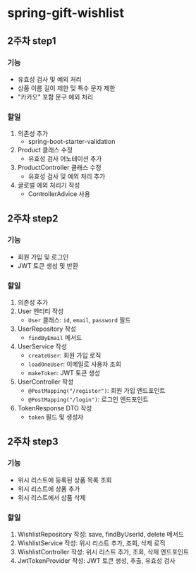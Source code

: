 # spring-gift-wishlist

## 2주차 step1

### 기능
- 유효성 검사 및 예외 처리
- 상품 이름 길이 제한 및 특수 문자 제한
- "카카오" 포함 문구 예외 처리

### 할일
1. 의존성 추가
   - spring-boot-starter-validation
2. Product 클래스 수정
   - 유효성 검사 어노테이션 추가
3. ProductController 클래스 수정
   - 유효성 검사 및 예외 처리 추가
4. 글로벌 예외 처리기 작성
   - ControllerAdvice 사용


## 2주차 step2

### 기능
- 회원 가입 및 로그인
- JWT 토큰 생성 및 반환

### 할일
1. 의존성 추가
2. User 엔티티 작성
   - `User` 클래스: `id`, `email`, `password` 필드
3. UserRepository 작성
   - `findByEmail` 메서드
4. UserService 작성
   - `createUser`: 회원 가입 로직
   - `loadOneUser`: 이메일로 사용자 조회
   - `makeToken`: JWT 토큰 생성
5. UserController 작성
   - `@PostMapping("/register")`: 회원 가입 엔드포인트
   - `@PostMapping("/login")`: 로그인 엔드포인트
6. TokenResponse DTO 작성
   - `token` 필드 및 생성자

## 2주차 step3

### 기능
- 위시 리스트에 등록된 상품 목록 조회
- 위시 리스트에 상품 추가
- 위시 리스트에서 상품 삭제

### 할일
1. WishlistRepository 작성: save, findByUserId, delete 메서드 
2. WishlistService 작성: 위시 리스트 추가, 조회, 삭제 로직 
3. WishlistController 작성: 위시 리스트 추가, 조회, 삭제 엔드포인트 
4. JwtTokenProvider 작성: JWT 토큰 생성, 추출, 유효성 검사